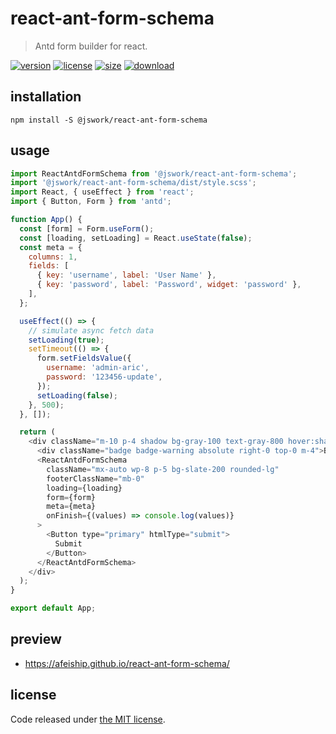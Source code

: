 # react-ant-form-schema
> Antd form builder for react.

[![version][version-image]][version-url]
[![license][license-image]][license-url]
[![size][size-image]][size-url]
[![download][download-image]][download-url]

## installation
```shell
npm install -S @jswork/react-ant-form-schema
```

## usage
  ```js
  import ReactAntdFormSchema from '@jswork/react-ant-form-schema';
  import '@jswork/react-ant-form-schema/dist/style.scss';
  import React, { useEffect } from 'react';
  import { Button, Form } from 'antd';

  function App() {
    const [form] = Form.useForm();
    const [loading, setLoading] = React.useState(false);
    const meta = {
      columns: 1,
      fields: [
        { key: 'username', label: 'User Name' },
        { key: 'password', label: 'Password', widget: 'password' },
      ],
    };

    useEffect(() => {
      // simulate async fetch data
      setLoading(true);
      setTimeout(() => {
        form.setFieldsValue({
          username: 'admin-aric',
          password: '123456-update',
        });
        setLoading(false);
      }, 500);
    }, []);

    return (
      <div className="m-10 p-4 shadow bg-gray-100 text-gray-800 hover:shadow-md transition-all">
        <div className="badge badge-warning absolute right-0 top-0 m-4">Build Time: {BUILD_TIME}</div>
        <ReactAntdFormSchema
          className="mx-auto wp-8 p-5 bg-slate-200 rounded-lg"
          footerClassName="mb-0"
          loading={loading}
          form={form}
          meta={meta}
          onFinish={(values) => console.log(values)}
        >
          <Button type="primary" htmlType="submit">
            Submit
          </Button>
        </ReactAntdFormSchema>
      </div>
    );
  }

  export default App;
  ```

## preview
- https://afeiship.github.io/react-ant-form-schema/

## license
Code released under [the MIT license](https://github.com/afeiship/react-ant-form-schema/blob/master/LICENSE.txt).

[version-image]: https://img.shields.io/npm/v/@jswork/react-ant-form-schema
[version-url]: https://npmjs.org/package/@jswork/react-ant-form-schema

[license-image]: https://img.shields.io/npm/l/@jswork/react-ant-form-schema
[license-url]: https://github.com/afeiship/react-ant-form-schema/blob/master/LICENSE.txt

[size-image]: https://img.shields.io/bundlephobia/minzip/@jswork/react-ant-form-schema
[size-url]: https://github.com/afeiship/react-ant-form-schema/blob/master/dist/react-ant-form-schema.min.js

[download-image]: https://img.shields.io/npm/dm/@jswork/react-ant-form-schema
[download-url]: https://www.npmjs.com/package/@jswork/react-ant-form-schema
